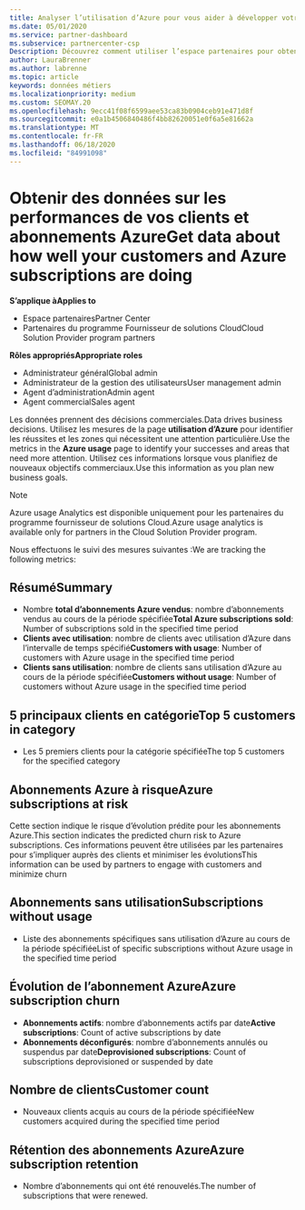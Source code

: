 ```yaml
---
title: Analyser l’utilisation d’Azure pour vous aider à développer votre activité
ms.date: 05/01/2020
ms.service: partner-dashboard
ms.subservice: partnercenter-csp
Description: Découvrez comment utiliser l’espace partenaires pour obtenir des données sur l’utilisation des abonnements Azure de vos clients.
author: LauraBrenner
ms.author: labrenne
ms.topic: article
keywords: données métiers
ms.localizationpriority: medium
ms.custom: SEOMAY.20
ms.openlocfilehash: 9ecc41f08f6599aee53ca83b0904ceb91e471d8f
ms.sourcegitcommit: e0a1b4506840486f4bb82620051e0f6a5e81662a
ms.translationtype: MT
ms.contentlocale: fr-FR
ms.lasthandoff: 06/18/2020
ms.locfileid: "84991098"
---
```

# <a name="get-data-about-how-well-your-customers-and-azure-subscriptions-are-doing"></a><span data-ttu-id="f83e2-104">Obtenir des données sur les performances de vos clients et abonnements Azure</span><span class="sxs-lookup"><span data-stu-id="f83e2-104">Get data about how well your customers and Azure subscriptions are doing</span></span>

<span data-ttu-id="f83e2-105">**S’applique à**</span><span class="sxs-lookup"><span data-stu-id="f83e2-105">**Applies to**</span></span>

- <span data-ttu-id="f83e2-106">Espace partenaires</span><span class="sxs-lookup"><span data-stu-id="f83e2-106">Partner Center</span></span>
- <span data-ttu-id="f83e2-107">Partenaires du programme Fournisseur de solutions Cloud</span><span class="sxs-lookup"><span data-stu-id="f83e2-107">Cloud Solution Provider program partners</span></span>

<span data-ttu-id="f83e2-108">**Rôles appropriés**</span><span class="sxs-lookup"><span data-stu-id="f83e2-108">**Appropriate roles**</span></span>

- <span data-ttu-id="f83e2-109">Administrateur général</span><span class="sxs-lookup"><span data-stu-id="f83e2-109">Global admin</span></span>
- <span data-ttu-id="f83e2-110">Administrateur de la gestion des utilisateurs</span><span class="sxs-lookup"><span data-stu-id="f83e2-110">User management admin</span></span>
- <span data-ttu-id="f83e2-111">Agent d’administration</span><span class="sxs-lookup"><span data-stu-id="f83e2-111">Admin agent</span></span>
- <span data-ttu-id="f83e2-112">Agent commercial</span><span class="sxs-lookup"><span data-stu-id="f83e2-112">Sales agent</span></span>

<span data-ttu-id="f83e2-113">Les données prennent des décisions commerciales.</span><span class="sxs-lookup"><span data-stu-id="f83e2-113">Data drives business decisions.</span></span> <span data-ttu-id="f83e2-114">Utilisez les mesures de la page **utilisation d’Azure** pour identifier les réussites et les zones qui nécessitent une attention particulière.</span><span class="sxs-lookup"><span data-stu-id="f83e2-114">Use the metrics in the **Azure usage** page to identify your successes and areas that need more attention.</span></span> <span data-ttu-id="f83e2-115">Utilisez ces informations lorsque vous planifiez de nouveaux objectifs commerciaux.</span><span class="sxs-lookup"><span data-stu-id="f83e2-115">Use this information as you plan new business goals.</span></span>

> [!NOTE]
> <span data-ttu-id="f83e2-116">Azure usage Analytics est disponible uniquement pour les partenaires du programme fournisseur de solutions Cloud.</span><span class="sxs-lookup"><span data-stu-id="f83e2-116">Azure usage analytics is available only for partners in the Cloud Solution Provider program.</span></span>

<span data-ttu-id="f83e2-117">Nous effectuons le suivi des mesures suivantes :</span><span class="sxs-lookup"><span data-stu-id="f83e2-117">We are tracking the following metrics:</span></span>

## <a name="summary"></a><span data-ttu-id="f83e2-118">Résumé</span><span class="sxs-lookup"><span data-stu-id="f83e2-118">Summary</span></span>

- <span data-ttu-id="f83e2-119">Nombre **total d’abonnements Azure vendus**: nombre d’abonnements vendus au cours de la période spécifiée</span><span class="sxs-lookup"><span data-stu-id="f83e2-119">**Total Azure subscriptions sold**: Number of subscriptions sold in the specified time period</span></span>  
- <span data-ttu-id="f83e2-120">**Clients avec utilisation**: nombre de clients avec utilisation d’Azure dans l’intervalle de temps spécifié</span><span class="sxs-lookup"><span data-stu-id="f83e2-120">**Customers with usage**: Number of customers with Azure usage in the specified time period</span></span>  
- <span data-ttu-id="f83e2-121">**Clients sans utilisation**: nombre de clients sans utilisation d’Azure au cours de la période spécifiée</span><span class="sxs-lookup"><span data-stu-id="f83e2-121">**Customers without usage**: Number of customers without Azure usage in the specified time period</span></span>  

## <a name="top-5-customers-in-category"></a><span data-ttu-id="f83e2-122">5 principaux clients en catégorie</span><span class="sxs-lookup"><span data-stu-id="f83e2-122">Top 5 customers in category</span></span>

- <span data-ttu-id="f83e2-123">Les 5 premiers clients pour la catégorie spécifiée</span><span class="sxs-lookup"><span data-stu-id="f83e2-123">The top 5 customers for the specified category</span></span>  

## <a name="azure-subscriptions-at-risk"></a><span data-ttu-id="f83e2-124">Abonnements Azure à risque</span><span class="sxs-lookup"><span data-stu-id="f83e2-124">Azure subscriptions at risk</span></span>

<span data-ttu-id="f83e2-125">Cette section indique le risque d’évolution prédite pour les abonnements Azure.</span><span class="sxs-lookup"><span data-stu-id="f83e2-125">This section indicates the predicted churn risk to Azure subscriptions.</span></span> <span data-ttu-id="f83e2-126">Ces informations peuvent être utilisées par les partenaires pour s’impliquer auprès des clients et minimiser les évolutions</span><span class="sxs-lookup"><span data-stu-id="f83e2-126">This information can be used by partners to engage with customers and minimize churn</span></span>

## <a name="subscriptions-without-usage"></a><span data-ttu-id="f83e2-127">Abonnements sans utilisation</span><span class="sxs-lookup"><span data-stu-id="f83e2-127">Subscriptions without usage</span></span>

- <span data-ttu-id="f83e2-128">Liste des abonnements spécifiques sans utilisation d’Azure au cours de la période spécifiée</span><span class="sxs-lookup"><span data-stu-id="f83e2-128">List of specific subscriptions without Azure usage in the specified time period</span></span>  

## <a name="azure-subscription-churn"></a><span data-ttu-id="f83e2-129">Évolution de l’abonnement Azure</span><span class="sxs-lookup"><span data-stu-id="f83e2-129">Azure subscription churn</span></span>

- <span data-ttu-id="f83e2-130">**Abonnements actifs**: nombre d’abonnements actifs par date</span><span class="sxs-lookup"><span data-stu-id="f83e2-130">**Active subscriptions**: Count of active subscriptions by date</span></span>  
- <span data-ttu-id="f83e2-131">**Abonnements déconfigurés**: nombre d’abonnements annulés ou suspendus par date</span><span class="sxs-lookup"><span data-stu-id="f83e2-131">**Deprovisioned subscriptions**: Count of subscriptions deprovisioned or suspended by date</span></span>  

## <a name="customer-count"></a><span data-ttu-id="f83e2-132">Nombre de clients</span><span class="sxs-lookup"><span data-stu-id="f83e2-132">Customer count</span></span>

- <span data-ttu-id="f83e2-133">Nouveaux clients acquis au cours de la période spécifiée</span><span class="sxs-lookup"><span data-stu-id="f83e2-133">New customers acquired during the specified time period</span></span>  

## <a name="azure-subscription-retention"></a><span data-ttu-id="f83e2-134">Rétention des abonnements Azure</span><span class="sxs-lookup"><span data-stu-id="f83e2-134">Azure subscription retention</span></span>

- <span data-ttu-id="f83e2-135">Nombre d’abonnements qui ont été renouvelés.</span><span class="sxs-lookup"><span data-stu-id="f83e2-135">The number of subscriptions that were renewed.</span></span>
